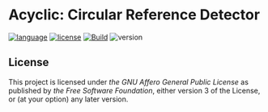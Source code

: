 # Acyclic: Circular Reference Detector

[![language](https://img.shields.io/badge/C%2B%2B-17-blue)](https://en.wikipedia.org/wiki/C%2B%2B#Standardization)
[![license](https://img.shields.io/badge/License-AGPL--v3.0-blueviolet)](https://www.gnu.org/licenses/agpl-3.0.html)
[![Build](https://github.com/Krantz-XRF/acyclic/workflows/Build/badge.svg)](https://github.com/Krantz-XRF/mini-haskell/actions?query=workflow%3ABuild)
![version](https://img.shields.io/badge/WIP-0.1-yellow)

## License

This project is licensed under *the GNU Affero General Public License* as published by *the Free Software Foundation*, either version 3 of the License, or (at your option) any later version.
